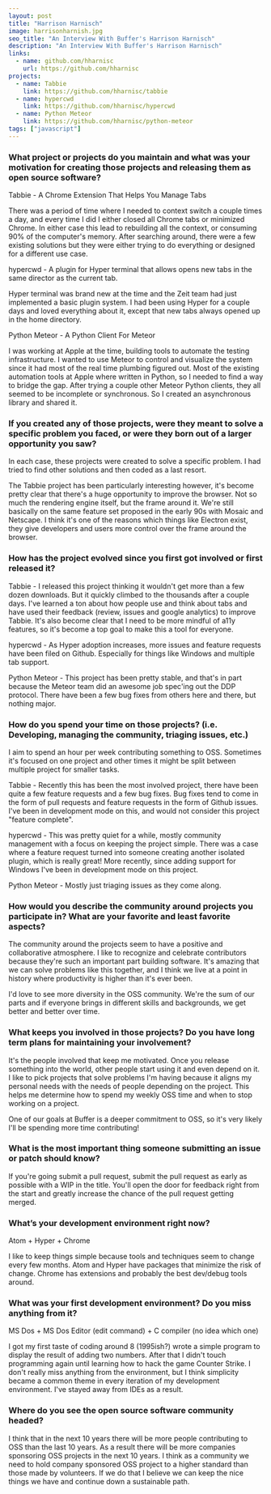 ```yaml
---
layout: post
title: "Harrison Harnisch"
image: harrisonharnish.jpg
seo_title: "An Interview With Buffer's Harrison Harnisch"
description: "An Interview With Buffer's Harrison Harnisch"
links:
  - name: github.com/hharnisc
    url: https://github.com/hharnisc
projects:
  - name: Tabbie
    link: https://github.com/hharnisc/tabbie
  - name: hypercwd
    link: https://github.com/hharnisc/hypercwd
  - name: Python Meteor
    link: https://github.com/hharnisc/python-meteor
tags: ["javascript"]
---
```


### What project or projects do you maintain and what was your motivation for creating those projects and releasing them as open source software?

Tabbie - A Chrome Extension That Helps You Manage Tabs

There was a period of time where I needed to context switch a couple times a day, and every time I did I either closed all Chrome tabs or minimized Chrome. In either case this lead to rebuilding all the context, or consuming 90% of the computer's memory. After searching around, there were a few existing solutions but they were either trying to do everything or designed for a different use case.

hypercwd - A plugin for Hyper terminal that allows opens new tabs in the same director as the current tab.

Hyper terminal was brand new at the time and the Zeit team had just implemented a basic plugin system. I had been using Hyper for a couple days and loved everything about it, except that new tabs always opened up in the home directory.

Python Meteor - A Python Client For Meteor

I was working at Apple at the time, building tools to automate the testing infrastructure. I wanted to use Meteor to control and visualize the system since it had most of the real time plumbing figured out. Most of the existing automation tools at Apple where written in Python, so I needed to find a way to bridge the gap. After trying a couple other Meteor Python clients, they all seemed to be incomplete or synchronous. So I created an asynchronous library and shared it.

### If you created any of those projects, were they meant to solve a specific problem you faced, or were they born out of a larger opportunity you saw?

In each case, these projects were created to solve a specific problem. I had tried to find other solutions and then coded as a last resort.

The Tabbie project has been particularly interesting however, it's become pretty clear that there's a huge opportunity to improve the browser. Not so much the rendering engine itself, but the frame around it. We're still basically on the same feature set proposed in the early 90s with Mosaic and Netscape. I think it's one of the reasons which things like Electron exist, they give developers and users more control over the frame around the browser.

### How has the project evolved since you first got involved or first released it?

Tabbie - I released this project thinking it wouldn't get more than a few dozen downloads. But it quickly climbed to the thousands after a couple days. I've learned a ton about how people use and think about tabs and have used their feedback (review, issues and google analytics) to improve Tabbie. It's also become clear that I need to be more mindful of a11y features, so it's become a top goal to make this a tool for everyone.

hypercwd - As Hyper adoption increases, more issues and feature requests have been filed on Github. Especially for things like Windows and multiple tab support.

Python Meteor - This project has been pretty stable, and that's in part because the Meteor team did an awesome job spec'ing out the DDP protocol. There have been a few bug fixes from others here and there, but nothing major.

### How do you spend your time on those projects? (i.e. Developing, managing the community, triaging issues, etc.)

I aim to spend an hour per week contributing something to OSS. Sometimes it's focused on one project and other times it might be split between multiple project for smaller tasks.

Tabbie - Recently this has been the most involved project, there have been quite a few feature requests and a few bug fixes. Bug fixes tend to come in the form of pull requests and feature requests in the form of Github issues. I've been in development mode on this, and would not consider this project "feature complete".

hypercwd - This was pretty quiet for a while, mostly community management with a focus on keeping the project simple. There was a case where a feature request turned into someone creating another isolated plugin, which is really great! More recently, since adding support for Windows I've been in development mode on this project.

Python Meteor - Mostly just triaging issues as they come along.

### How would you describe the community around projects you participate in? What are your favorite and least favorite aspects?

The community around the projects seem to have a positive and collaborative atmosphere. I like to recognize and celebrate contributors because they're such an important part building software. It's amazing that we can solve problems like this together, and I think we live at a point in history where productivity is higher than it's ever been.

I'd love to see more diversity in the OSS community. We're the sum of our parts and if everyone brings in different skills and backgrounds, we get better and better over time.

### What keeps you involved in those projects? Do you have long term plans for maintaining your involvement?

It's the people involved that keep me motivated. Once you release something into the world, other people start using it and even depend on it. I like to pick projects that solve problems I'm having because it aligns my personal needs with the needs of people depending on the project. This helps me determine how to spend my weekly OSS time and when to stop working on a project.

One of our goals at Buffer is a deeper commitment to OSS, so it's very likely I'll be spending more time contributing!

### What is the most important thing someone submitting an issue or patch should know?

If you're going submit a pull request, submit the pull request as early as possible with a WIP in the title. You'll open the door for feedback right from the start and greatly increase the chance of the pull request getting merged.

### What’s your development environment right now?

Atom + Hyper + Chrome

I like to keep things simple because tools and techniques seem to change every few months. Atom and Hyper have packages that minimize the risk of change. Chrome has extensions and probably the best dev/debug tools around.

### What was your first development environment? Do you miss anything from it?

MS Dos + MS Dos Editor (edit command) + C compiler (no idea which one)

I got my first taste of coding around 8 (1995ish?) wrote a simple program to display the result of adding two numbers. After that I didn't touch programming again until learning how to hack the game Counter Strike. I don't really miss anything from the environment, but I think simplicity became a common theme in every iteration of my development environment. I've stayed away from IDEs as a result.

### Where do you see the open source software community headed?

I think that in the next 10 years there will be more people contributing to OSS than the last 10 years. As a result there will be more companies sponsoring OSS projects in the next 10 years. I think as a community we need to hold company sponsored OSS project to a higher standard than those made by volunteers. If we do that I believe we can keep the nice things we have and continue down a sustainable path.
